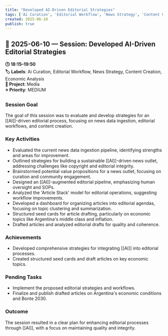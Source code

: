 ```yaml
---
title: "Developed AI-Driven Editorial Strategies"
tags: ['Ai Curation', 'Editorial Workflow', 'News Strategy', 'Content Creation', 'Economic Analysis']
created: 2025-06-10
publish: true
---
```


## 📅 2025-06-10 — Session: Developed AI-Driven Editorial Strategies

**🕒 18:15–19:50**  
**🏷️ Labels**: Ai Curation, Editorial Workflow, News Strategy, Content Creation, Economic Analysis  
**📂 Project**: Media  
**⭐ Priority**: MEDIUM  


### Session Goal
The goal of this session was to evaluate and develop strategies for an [[AI]]-driven editorial process, focusing on news data ingestion, editorial workflows, and content creation.

### Key Activities
- Evaluated the current news data ingestion pipeline, identifying strengths and areas for improvement.
- Outlined strategies for building a sustainable [[AI]]-driven news outlet, addressing challenges like copyright and editorial integrity.
- Brainstormed potential value propositions for a news outlet, focusing on curation and community engagement.
- Designed an [[AI]]-augmented editorial pipeline, emphasizing human oversight and SOPs.
- Analyzed the 'Article Stack' model for editorial operations, suggesting workflow improvements.
- Developed a dashboard for organizing articles into editorial agendas, focusing on topic clustering and summarization.
- Structured seed cards for article drafting, particularly on economic topics like Argentina's middle class and inflation.
- Drafted articles and analyzed editorial drafts for quality and coherence.

### Achievements
- Developed comprehensive strategies for integrating [[AI]] into editorial processes.
- Created structured seed cards and draft articles on key economic topics.

### Pending Tasks
- Implement the proposed editorial strategies and workflows.
- Finalize and publish drafted articles on Argentina's economic conditions and Bonte 2030.

### Outcome
The session resulted in a clear plan for enhancing editorial processes through [[AI]], with a focus on maintaining quality and integrity.
